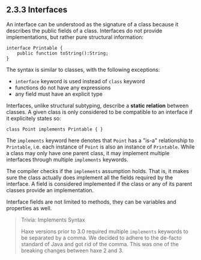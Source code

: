 ## 2.3.3 Interfaces

An interface can be understood as the signature of a class because it describes the public fields of a class. Interfaces do not provide implementations, but rather pure structural information:

```
interface Printable {
	public function toString():String;
}
```
The syntax is similar to classes, with the following exceptions:



* `interface` keyword is used instead of `class` keyword
* functions do not have any expressions
* any field must have an explicit type


Interfaces, unlike structural subtyping, describe a **static relation** between classes. A given class is only considered to be compatible to an interface if it explicitely states so:

```
class Point implements Printable { }
```
The `implements` keyword here denotes that `Point` has a "is-a" relationship to `Printable`, i.e. each instance of `Point` is also an instance of `Printable`. While a class may only have one parent class, it may implement multiple interfaces through multiple `implements` keywords.

The compiler checks if the `implements` assumption holds. That is, it makes sure the class actually does implement all the fields required by the interface. A field is considered implemented if the class or any of its parent classes provide an implementation.

Interface fields are not limited to methods, they can be variables and properties as well.

> Trivia: Implements Syntax
>
> Haxe versions prior to 3.0 required multiple `implements` keywords to be separated by a comma. We decided to adhere to the de-facto standard of Java and got rid of the comma. This was one of the breaking changes between haxe 2 and 3.